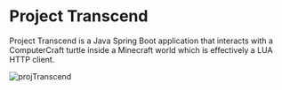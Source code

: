 # Project Transcend
Project Transcend is a Java Spring Boot application that interacts with a ComputerCraft turtle inside a Minecraft world which is effectively a LUA HTTP client.

![projTranscend](https://github.com/all-sins/projectTranscend/assets/62400484/d7fae4fb-d29d-44d0-8d35-1df05d596fe9)

